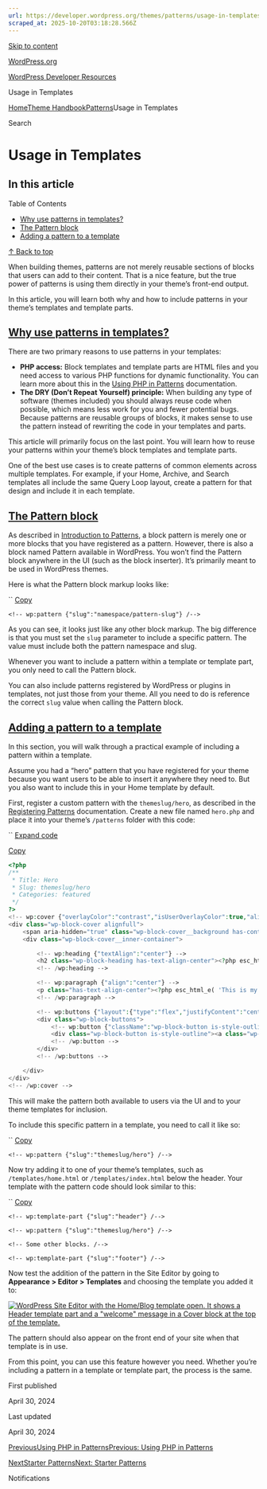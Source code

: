 ```yaml
---
url: https://developer.wordpress.org/themes/patterns/usage-in-templates
scraped_at: 2025-10-20T03:18:28.566Z
---
```


[Skip to content](https://developer.wordpress.org/themes/patterns/usage-in-templates/#wp--skip-link--target)

[WordPress.org](https://wordpress.org/)

[WordPress Developer Resources](https://developer.wordpress.org/)

Usage in Templates


[Home](https://developer.wordpress.org/)[Theme Handbook](https://developer.wordpress.org/themes/)[Patterns](https://developer.wordpress.org/themes/patterns/)Usage in Templates

Search

# Usage in Templates

## In this article

Table of Contents

- [Why use patterns in templates?](https://developer.wordpress.org/themes/patterns/usage-in-templates/#why-use-patterns-in-templates)
- [The Pattern block](https://developer.wordpress.org/themes/patterns/usage-in-templates/#the-pattern-block)
- [Adding a pattern to a template](https://developer.wordpress.org/themes/patterns/usage-in-templates/#adding-a-pattern-to-a-template)

[↑ Back to top](https://developer.wordpress.org/themes/patterns/usage-in-templates/#wp--skip-link--target)

When building themes, patterns are not merely reusable sections of blocks that users can add to their content. That is a nice feature, but the true power of patterns is using them directly in your theme’s front-end output.

In this article, you will learn both why and how to include patterns in your theme’s templates and template parts.

## [Why use patterns in templates?](https://developer.wordpress.org/themes/patterns/usage-in-templates/\#why-use-patterns-in-templates)

There are two primary reasons to use patterns in your templates:

- **PHP access:** Block templates and template parts are HTML files and you need access to various PHP functions for dynamic functionality. You can learn more about this in the [Using PHP in Patterns](https://developer.wordpress.org/themes/patterns/using-php-in-patterns/) documentation.
- **The DRY (Don’t Repeat Yourself) principle:** When building any type of software (themes included) you should always reuse code when possible, which means less work for you and fewer potential bugs. Because patterns are reusable groups of blocks, it makes sense to use the pattern instead of rewriting the code in your templates and parts.

This article will primarily focus on the last point. You will learn how to reuse your patterns within your theme’s block templates and template parts.

One of the best use cases is to create patterns of common elements across multiple templates. For example, if your Home, Archive, and Search templates all include the same Query Loop layout, create a pattern for that design and include it in each template.

## [The Pattern block](https://developer.wordpress.org/themes/patterns/usage-in-templates/\#the-pattern-block)

As described in [Introduction to Patterns](https://developer.wordpress.org/themes/patterns/introduction-to-patterns/), a block pattern is merely one or more blocks that you have registered as a pattern. However, there is also a block named Pattern available in WordPress. You won’t find the Pattern block anywhere in the UI (such as the block inserter). It’s primarily meant to be used in WordPress themes.

Here is what the Pattern block markup looks like:

``
[Copy](https://developer.wordpress.org/themes/patterns/usage-in-templates/#)

```markup
<!-- wp:pattern {"slug":"namespace/pattern-slug"} /-->
```

As you can see, it looks just like any other block markup. The big difference is that you must set the `slug` parameter to include a specific pattern. The value must include both the pattern namespace and slug.

Whenever you want to include a pattern within a template or template part, you only need to call the Pattern block.

You can also include patterns registered by WordPress or plugins in templates, not just those from your theme. All you need to do is reference the correct `slug` value when calling the Pattern block.

## [Adding a pattern to a template](https://developer.wordpress.org/themes/patterns/usage-in-templates/\#adding-a-pattern-to-a-template)

In this section, you will walk through a practical example of including a pattern within a template.

Assume you had a “hero” pattern that you have registered for your theme because you want users to be able to insert it anywhere they need to. But you also want to include this in your Home template by default.

First, register a custom pattern with the `themeslug/hero`, as described in the [Registering Patterns](https://developer.wordpress.org/themes/patterns/registering-patterns/) documentation. Create a new file named `hero.php` and place it into your theme’s `/patterns` folder with this code:

``
[Expand code](https://developer.wordpress.org/themes/patterns/usage-in-templates/#)

[Copy](https://developer.wordpress.org/themes/patterns/usage-in-templates/#)

```php
<?php
/**
 * Title: Hero
 * Slug: themeslug/hero
 * Categories: featured
 */
?>
<!-- wp:cover {"overlayColor":"contrast","isUserOverlayColor":true,"align":"full"} -->
<div class="wp-block-cover alignfull">
	<span aria-hidden="true" class="wp-block-cover__background has-contrast-background-color has-background-dim-100 has-background-dim"></span>
	<div class="wp-block-cover__inner-container">

		<!-- wp:heading {"textAlign":"center"} -->
		<h2 class="wp-block-heading has-text-align-center"><?php esc_html_e( 'Welcome to My Site', 'themeslug' ); ?></h2>
		<!-- /wp:heading -->

		<!-- wp:paragraph {"align":"center"} -->
		<p class="has-text-align-center"><?php esc_html_e( 'This is my little home away from home.', 'themeslug' ); ?></p>
		<!-- /wp:paragraph -->

		<!-- wp:buttons {"layout":{"type":"flex","justifyContent":"center"}} -->
		<div class="wp-block-buttons">
			<!-- wp:button {"className":"wp-block-button is-style-outline"} -->
			<div class="wp-block-button is-style-outline"><a class="wp-block-button__link wp-element-button"><?php esc_html_e( 'Button A', 'themeslug' ); ?></a></div>
			<!-- /wp:button -->
		</div>
		<!-- /wp:buttons -->

	</div>
</div>
<!-- /wp:cover -->
```

This will make the pattern both available to users via the UI and to your theme templates for inclusion.

To include this specific pattern in a template, you need to call it like so:

``
[Copy](https://developer.wordpress.org/themes/patterns/usage-in-templates/#)

```markup
<!-- wp:pattern {"slug":"themeslug/hero"} /-->
```

Now try adding it to one of your theme’s templates, such as `/templates/home.html` or `/templates/index.html` below the header. Your template with the pattern code should look similar to this:

``
[Copy](https://developer.wordpress.org/themes/patterns/usage-in-templates/#)

```markup
<!-- wp:template-part {"slug":"header"} /-->

<!-- wp:pattern {"slug":"themeslug/hero"} /-->

<!-- Some other blocks. /-->

<!-- wp:template-part {"slug":"footer"} /-->
```

Now test the addition of the pattern in the Site Editor by going to **Appearance > Editor > Templates** and choosing the template you added it to:

[![WordPress Site Editor with the Home/Blog template open. It shows a Header template part and a "welcome" message in a Cover block at the top of the template.](https://i0.wp.com/developer.wordpress.org/files/2024/04/template-home-pattern.webp?resize=2048%2C1061&ssl=1)](https://i0.wp.com/developer.wordpress.org/files/2024/04/template-home-pattern.webp?ssl=1)

The pattern should also appear on the front end of your site when that template is in use.

From this point, you can use this feature however you need. Whether you’re including a pattern in a template or template part, the process is the same.

First published

April 30, 2024

Last updated

April 30, 2024

[PreviousUsing PHP in PatternsPrevious: Using PHP in Patterns](https://developer.wordpress.org/themes/patterns/using-php-in-patterns/)

[NextStarter PatternsNext: Starter Patterns](https://developer.wordpress.org/themes/patterns/starter-patterns/)

Notifications